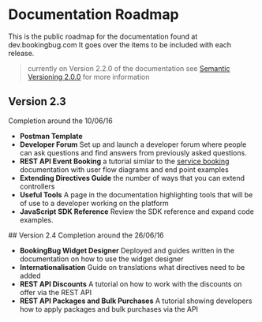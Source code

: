 # Documentation Roadmap
This is the public roadmap for the documentation found at dev.bookingbug.com It goes over the items to be included with each release.

> currently on Version 2.2.0 of the documentation see [Semantic Versioning 2.0.0](http://semver.org/) for more information

## Version 2.3
Completion around the 10/06/16

- **Postman Template**
- **Developer Forum** Set up and launch a developer forum where people can ask questions and find answers from previously asked questions.
- **REST API Event Booking** a tutorial similar to the [service booking](rest-api/service-booking) documentation with user flow diagrams and end point examples
- **Extending Directives Guide** the number of ways that you can extend controllers
- **Useful Tools** A page in the documentation highlighting tools that will be of use to a developer working on the platform
- **JavaScript SDK Reference** Review the SDK reference and expand code examples.

## Version 2.4
Completion around the 26/06/16

- **BookingBug Widget Designer** Deployed and guides written in the documentation on how to use the widget designer
- **Internationalisation** Guide on translations what directives need to be added
- **REST API Discounts** A tutorial on how to work with the discounts on offer via the REST API
- **REST API Packages and Bulk Purchases** A tutorial showing developers how to apply packages and bulk purchases via the API
